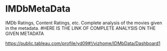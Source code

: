 # IMDbMetaData
IMDb Ratings, Content Ratings, etc. Complete analysis of the movies given in the metadata.
#HERE IS THE LINK OF COMPLETE ANALYSIS ON THE GIVEN METADATA

https://public.tableau.com/profile/yd09#!/vizhome/IDMbData/Dashboard1
